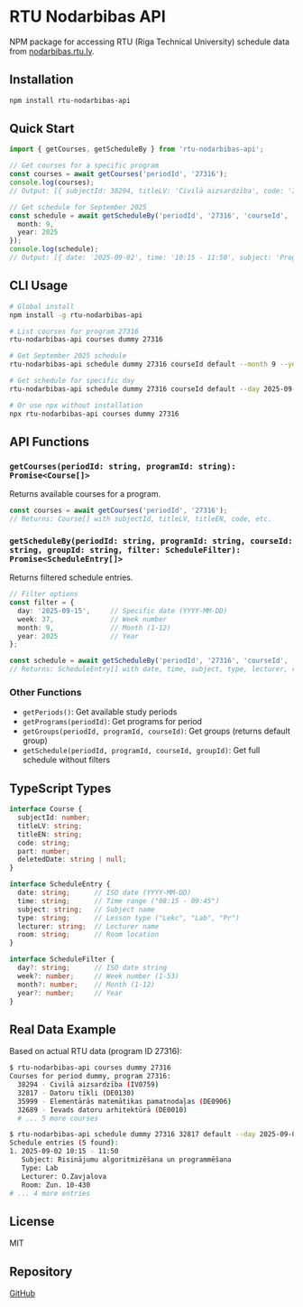 # RTU Nodarbibas API

NPM package for accessing RTU (Riga Technical University) schedule data from [nodarbibas.rtu.lv](https://nodarbibas.rtu.lv).

## Installation

```bash
npm install rtu-nodarbibas-api
```

## Quick Start

```typescript
import { getCourses, getScheduleBy } from 'rtu-nodarbibas-api';

// Get courses for a specific program
const courses = await getCourses('periodId', '27316');
console.log(courses);
// Output: [{ subjectId: 38294, titleLV: 'Civilā aizsardzība', code: 'IV0759', ... }]

// Get schedule for September 2025
const schedule = await getScheduleBy('periodId', '27316', 'courseId', 'default', {
  month: 9,
  year: 2025
});
console.log(schedule);
// Output: [{ date: '2025-09-02', time: '10:15 - 11:50', subject: 'Programming', ... }]
```

## CLI Usage

```bash
# Global install
npm install -g rtu-nodarbibas-api

# List courses for program 27316
rtu-nodarbibas-api courses dummy 27316

# Get September 2025 schedule
rtu-nodarbibas-api schedule dummy 27316 courseId default --month 9 --year 2025

# Get schedule for specific day
rtu-nodarbibas-api schedule dummy 27316 courseId default --day 2025-09-02

# Or use npx without installation
npx rtu-nodarbibas-api courses dummy 27316
```

## API Functions

### `getCourses(periodId: string, programId: string): Promise<Course[]>`
Returns available courses for a program.

```typescript
const courses = await getCourses('periodId', '27316');
// Returns: Course[] with subjectId, titleLV, titleEN, code, etc.
```

### `getScheduleBy(periodId: string, programId: string, courseId: string, groupId: string, filter: ScheduleFilter): Promise<ScheduleEntry[]>`
Returns filtered schedule entries.

```typescript
// Filter options
const filter = {
  day: '2025-09-15',     // Specific date (YYYY-MM-DD)
  week: 37,              // Week number
  month: 9,              // Month (1-12)
  year: 2025             // Year
};

const schedule = await getScheduleBy('periodId', '27316', 'courseId', 'default', filter);
// Returns: ScheduleEntry[] with date, time, subject, type, lecturer, room
```

### Other Functions
- `getPeriods()`: Get available study periods
- `getPrograms(periodId)`: Get programs for period
- `getGroups(periodId, programId, courseId)`: Get groups (returns default group)
- `getSchedule(periodId, programId, courseId, groupId)`: Get full schedule without filters

## TypeScript Types

```typescript
interface Course {
  subjectId: number;
  titleLV: string;
  titleEN: string;
  code: string;
  part: number;
  deletedDate: string | null;
}

interface ScheduleEntry {
  date: string;      // ISO date (YYYY-MM-DD)
  time: string;      // Time range ("08:15 - 09:45")
  subject: string;   // Subject name
  type: string;      // Lesson type ("Lekc", "Lab", "Pr")
  lecturer: string;  // Lecturer name
  room: string;      // Room location
}

interface ScheduleFilter {
  day?: string;      // ISO date string
  week?: number;     // Week number (1-53)
  month?: number;    // Month (1-12)  
  year?: number;     // Year
}
```

## Real Data Example

Based on actual RTU data (program ID 27316):

```bash
$ rtu-nodarbibas-api courses dummy 27316
Courses for period dummy, program 27316:
  38294 - Civilā aizsardzība (IV0759)
  32817 - Datoru tīkli (DE0130)
  35999 - Elementārās matemātikas pamatnodaļas (DE0906)
  32689 - Ievads datoru arhitektūrā (DE0010)
  # ... 5 more courses
```

```bash
$ rtu-nodarbibas-api schedule dummy 27316 32817 default --day 2025-09-02
Schedule entries (5 found):
1. 2025-09-02 10:15 - 11:50
   Subject: Risinājumu algoritmizēšana un programmēšana
   Type: Lab
   Lecturer: O.Zavjalova
   Room: Zun. 10-430
# ... 4 more entries
```

## License

MIT

## Repository

[GitHub](https://github.com/exosmium/rtu-nodarbibas-api)